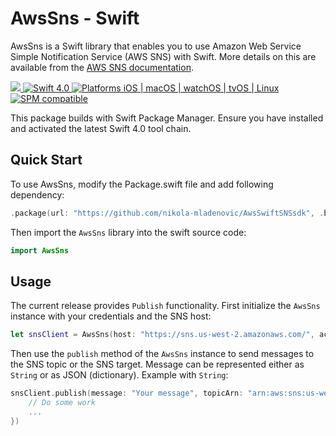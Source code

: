 # AwsSns - Swift

AwsSns is a Swift library that enables you to use Amazon Web Service Simple Notification Service (AWS SNS) with Swift. More details on this are available from the [AWS SNS documentation](https://aws.amazon.com/documentation/sns/).

<p>
<a href="https://travis-ci.org/nikola-mladenovic/AwsSwiftSNSsdk" target="_blank">
<img src="https://travis-ci.org/nikola-mladenovic/AwsSwiftSNSsdk.svg?branch=master">
</a>
<a href="https://developer.apple.com/swift/" target="_blank">
<img src="https://img.shields.io/badge/Swift-4.0-orange.svg?style=flat" alt="Swift 4.0">
</a>
<a href="https://developer.apple.com/swift/" target="_blank">
<img src="https://img.shields.io/badge/Platforms-iOS%20%7C%20macOS%20%7C%20watchOS%20%7C%20tvOS%20%7C%20Linux-4E4E4E.svg?colorA=EF5138" alt="Platforms iOS | macOS | watchOS | tvOS | Linux">
</a>
<a href="https://github.com/apple/swift-package-manager" target="_blank">
<img src="https://img.shields.io/badge/SPM-compatible-brightgreen.svg?style=flat&colorB=64A5DE" alt="SPM compatible">
</a>
</p>

This package builds with Swift Package Manager. Ensure you have installed and activated the latest Swift 4.0 tool chain.

## Quick Start

To use AwsSns, modify the Package.swift file and add following dependency:

``` swift
.package(url: "https://github.com/nikola-mladenovic/AwsSwiftSNSsdk", .branch("master"))
```

Then import the `AwsSns` library into the swift source code:

``` swift
import AwsSns
```

## Usage

The current release provides `Publish` functionality.
First initialize the `AwsSns` instance with your credentials and the SNS host:
``` swift
let snsClient = AwsSns(host: "https://sns.us-west-2.amazonaws.com/", accessKeyId: "593ca2ad2782e4000a586d28", secretAccessKey: "ASDI/YZZfLXLna3xEn7JTIJhyH/YZZfLXLna3xEn7JTIJhyH")
```
Then use the `publish` method of the `AwsSns` instance to send messages to the SNS topic or the SNS target. Message can be represented either as `String` or as JSON (dictionary).
Example with `String`:
``` swift
snsClient.publish(message: "Your message", topicArn: "arn:aws:sns:us-west-2:487164526243:test", completion: { success, error in
    // Do some work
    ...
})